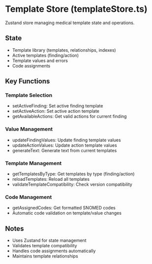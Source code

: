 # Template Store (templateStore.ts)

Zustand store managing medical template state and operations.

## State
- Template library (templates, relationships, indexes)
- Active templates (finding/action)
- Template values and errors
- Code assignments

## Key Functions

### Template Selection
- setActiveFinding: Set active finding template
- setActiveAction: Set active action template
- getAvailableActions: Get valid actions for current finding

### Value Management
- updateFindingValues: Update finding template values
- updateActionValues: Update action template values
- generateText: Generate text from current templates

### Template Management
- getTemplatesByType: Get templates by type (finding/action)
- reloadTemplates: Reload all templates
- validateTemplateCompatibility: Check version compatibility

### Code Management
- getAssignedCodes: Get formatted SNOMED codes
- Automatic code validation on template/value changes

## Notes
- Uses Zustand for state management
- Validates template compatibility
- Handles code assignments automatically
- Maintains template relationships
